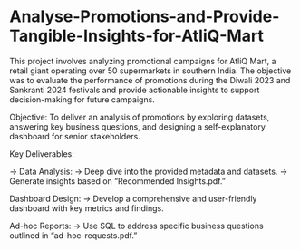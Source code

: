 # Analyse-Promotions-and-Provide-Tangible-Insights-for-AtliQ-Mart
This project involves analyzing promotional campaigns for AtliQ Mart, a retail giant operating over 50 supermarkets in southern India. The objective was to evaluate the performance of promotions during the Diwali 2023 and Sankranti 2024 festivals and provide actionable insights to support decision-making for future campaigns.

Objective:
To deliver an analysis of promotions by exploring datasets, answering key business questions, and designing a self-explanatory dashboard for senior stakeholders.

Key Deliverables:

  -> Data Analysis:
  -> Deep dive into the provided metadata and datasets.
  -> Generate insights based on “Recommended Insights.pdf.”
  
Dashboard Design:
  -> Develop a comprehensive and user-friendly dashboard with key metrics and findings.

Ad-hoc Reports:
  -> Use SQL to address specific business questions outlined in “ad-hoc-requests.pdf.”
